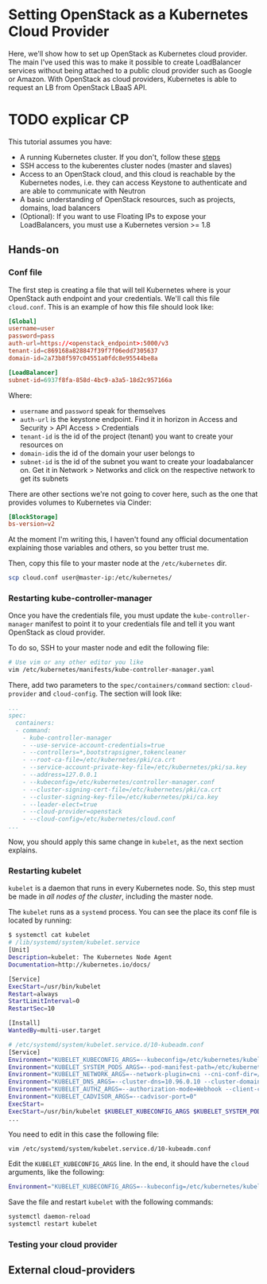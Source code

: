 # Setting OpenStack as a Kubernetes Cloud Provider

Here, we'll show how to set up OpenStack as Kubernetes cloud provider. The main I've used this was to make it possible to create LoadBalancer services without being attached to a public cloud provider such as Google or Amazon.
With OpenStack as cloud providers, Kubernetes is able to request an LB from OpenStack LBaaS API.

# TODO explicar CP

This tutorial assumes you have:

* A running Kubernetes cluster. If you don't, follow these [steps](https://github.com/henriquetruta/kubernetes-tutorials/tree/master/kubeadm)
* SSH access to the kuberentes cluster nodes (master and slaves)
* Access to an OpenStack cloud, and this cloud is reachable by the Kubernetes nodes, i.e. they can access Keystone to authenticate and are able to communicate with Neutron
* A basic understanding of OpenStack resources, such as projects, domains, load balancers
* (Optional): If you want to use Floating IPs to expose your LoadBalancers, you must use a Kubernetes version >= 1.8

## Hands-on

### Conf file

The first step is creating a file that will tell Kubernetes where is your OpenStack auth endpoint and your credentials. We'll call this file `cloud.conf`. This is an example of how this file should look like:

```conf
[Global]
username=user
password=pass
auth-url=https://<openstack_endpoint>:5000/v3
tenant-id=c869168a828847f39f7f06edd7305637
domain-id=2a73b8f597c04551a0fdc8e95544be8a

[LoadBalancer]
subnet-id=6937f8fa-858d-4bc9-a3a5-18d2c957166a
```

Where:

* `username` and `password` speak for themselves
* `auth-url` is the keystone endpoint. Find it in horizon in Access and Security > API Access > Credentials
* `tenant-id` is the id of the project (tenant) you want to create your resources on
* `domain-id`is the id of the domain your user belongs to
* `subnet-id` is the id of the subnet you want to create your loadabalancer on. Get it in Network > Networks and click on the respective network to get its subnets

There are other sections we're not going to cover here, such as the one that provides volumes to Kubernetes via Cinder:

```conf
[BlockStorage]
bs-version=v2
```

At the moment I'm writing this, I haven't found any official    documentation explaining those variables and others, so you better trust me.

Then, copy this file to your master node at the `/etc/kubernetes` dir.

```bash
scp cloud.conf user@master-ip:/etc/kubernetes/
```

### Restarting kube-controller-manager

Once you have the credentials file, you must update the `kube-controller-manager` manifest to point it to your credentials file and tell it you want OpenStack as cloud provider.

To do so, SSH to your master node and edit the following file:

```bash
# Use vim or any other editor you like
vim /etc/kubernetes/manifests/kube-controller-manager.yaml
```

There, add two parameters to the `spec/containers/command` section: `cloud-provider` and `cloud-config`. The section will look like:

```yaml
...
spec:
  containers:
  - command:
    - kube-controller-manager
    - --use-service-account-credentials=true
    - --controllers=*,bootstrapsigner,tokencleaner
    - --root-ca-file=/etc/kubernetes/pki/ca.crt
    - --service-account-private-key-file=/etc/kubernetes/pki/sa.key
    - --address=127.0.0.1
    - --kubeconfig=/etc/kubernetes/controller-manager.conf
    - --cluster-signing-cert-file=/etc/kubernetes/pki/ca.crt
    - --cluster-signing-key-file=/etc/kubernetes/pki/ca.key
    - --leader-elect=true
    - --cloud-provider=openstack
    - --cloud-config=/etc/kubernetes/cloud.conf
...
```

Now, you should apply this same change in `kubelet`, as the next section explains.

### Restarting kubelet

`kubelet` is a daemon that runs in every Kubernetes node. So, this step must be made in *all nodes of the cluster*, including the master node.

The `kubelet` runs as a `systemd` process. You can see the place its conf file is located by running:

```bash
$ systemctl cat kubelet
# /lib/systemd/system/kubelet.service
[Unit]
Description=kubelet: The Kubernetes Node Agent
Documentation=http://kubernetes.io/docs/

[Service]
ExecStart=/usr/bin/kubelet
Restart=always
StartLimitInterval=0
RestartSec=10

[Install]
WantedBy=multi-user.target

# /etc/systemd/system/kubelet.service.d/10-kubeadm.conf
[Service]
Environment="KUBELET_KUBECONFIG_ARGS=--kubeconfig=/etc/kubernetes/kubelet.conf --require-kubeconfig=true"
Environment="KUBELET_SYSTEM_PODS_ARGS=--pod-manifest-path=/etc/kubernetes/manifests --allow-privileged=true"
Environment="KUBELET_NETWORK_ARGS=--network-plugin=cni --cni-conf-dir=/etc/cni/net.d --cni-bin-dir=/opt/cni/bin"
Environment="KUBELET_DNS_ARGS=--cluster-dns=10.96.0.10 --cluster-domain=cluster.local"
Environment="KUBELET_AUTHZ_ARGS=--authorization-mode=Webhook --client-ca-file=/etc/kubernetes/pki/ca.crt"
Environment="KUBELET_CADVISOR_ARGS=--cadvisor-port=0"
ExecStart=
ExecStart=/usr/bin/kubelet $KUBELET_KUBECONFIG_ARGS $KUBELET_SYSTEM_PODS_ARGS $KUBELET_NETWORK_ARGS $KUBELET_DNS_ARGS $KUBELET_AUTHZ_ARGS
...

```

You need to edit in this case the following file:

```bash
vim /etc/systemd/system/kubelet.service.d/10-kubeadm.conf
```

Edit the `KUBELET_KUBECONFIG_ARGS` line. In the end, it should have the `cloud` arguments, like the following:

```bash
Environment="KUBELET_KUBECONFIG_ARGS=--kubeconfig=/etc/kubernetes/kubelet.conf --require-kubeconfig=true --cloud-provider=openstack --cloud-config=/etc/kubernetes/cloud.conf"
```

Save the file and restart `kubelet` with the following commands:

```bash
systemctl daemon-reload
systemctl restart kubelet
```

### Testing your cloud provider

## External cloud-providers